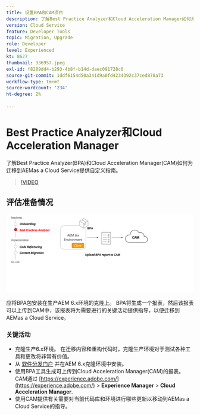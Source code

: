 ```yaml
---
title: 设置BPA和CAM项目
description: 了解Best Practice Analyzer和Cloud Acceleration Manager如何为迁移到AEMas a Cloud Service提供自定义指南。
version: Cloud Service
feature: Developer Tools
topic: Migration, Upgrade
role: Developer
level: Experienced
kt: 8627
thumbnail: 336957.jpeg
exl-id: f8289dd4-b293-4b8f-b14d-daec091728c0
source-git-commit: 1ddf6154d50a341d9a0fd4234392c37ced878a73
workflow-type: tm+mt
source-wordcount: '234'
ht-degree: 2%

---
```


# Best Practice Analyzer和Cloud Acceleration Manager

了解Best Practice Analyzer(BPA)和Cloud Acceleration Manager(CAM)如何为迁移到AEMas a Cloud Service提供自定义指南。 

>[!VIDEO](https://video.tv.adobe.com/v/336957/?quality=12&learn=on)

## 评估准备情况

![BPA和CAM高级图](assets/bpa-cam-diagram.png)

应将BPA包安装在生产AEM 6.x环境的克隆上。 BPA将生成一个报表，然后该报表可以上传到CAM中，该报表将为需要进行的关键活动提供指导，以便迁移到AEMas a Cloud Service。

### 关键活动

* 克隆生产6.x环境。 在迁移内容和重构代码时，克隆生产环境对于测试各种工具和更改将非常有价值。
* 从 [软件分发门户](https://experience.adobe.com/#/downloads/content/software-distribution/en/aemcloud.html) 并在AEM 6.x克隆环境中安装。
* 使用BPA工具生成可上传到Cloud Acceleration Manager(CAM)的报表。 CAM通过 [https://experience.adobe.com/](https://experience.adobe.com/) > **Experience Manager** > **Cloud Acceleration Manager**.
* 使用CAM提供有关需要对当前代码库和环境进行哪些更新以移动到AEMas a Cloud Service的指导。
